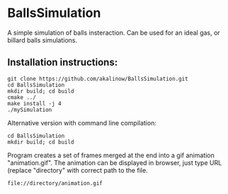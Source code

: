 # BallsSimulation
A simple simulation of balls insteraction. Can be used for an ideal gas, or billard balls simulations. 

## Installation instructions:
```
git clone https://github.com/akalinow/BallsSimulation.git
cd BallsSimulation
mkdir build; cd build
cmake ../
make install -j 4
./mySimulation
```

Alternative version with command line compilation:
```
cd BallsSimulation
mkdir build; cd build

```


Program creates a set of frames merged at the end into a gif animation "animation.gif".
The animation can be displayed in browser, just type URL (replace "directory" with correct path
to the file.

```
file://directory/animation.gif
```

